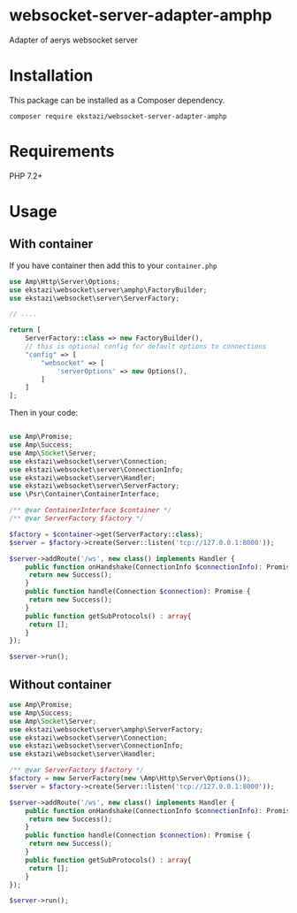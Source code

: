 # websocket-server-adapter-amphp
Adapter of aerys websocket server
# Installation
This package can be installed as a Composer dependency.

`composer require ekstazi/websocket-server-adapter-amphp`
# Requirements
PHP 7.2+
# Usage
## With container
If you have container then add this to your `container.php`
```php
use Amp\Http\Server\Options;
use ekstazi\websocket\server\amphp\FactoryBuilder;
use ekstazi\websocket\server\ServerFactory;

// ....

return [
    ServerFactory::class => new FactoryBuilder(),
    // this is optional config for default options to connections
    "config" => [
        "websocket" => [
            'serverOptions' => new Options(),
        ]
    ]
];
```
Then in your code:
```php

use Amp\Promise;
use Amp\Success;
use Amp\Socket\Server;
use ekstazi\websocket\server\Connection;
use ekstazi\websocket\server\ConnectionInfo;
use ekstazi\websocket\server\Handler;
use ekstazi\websocket\server\ServerFactory;
use \Psr\Container\ContainerInterface;

/** @var ContainerInterface $container */
/** @var ServerFactory $factory */

$factory = $container->get(ServerFactory::class);
$server = $factory->create(Server::listen('tcp://127.0.0.1:8000'));

$server->addRoute('/ws', new class() implements Handler {
    public function onHandshake(ConnectionInfo $connectionInfo): Promise {
     return new Success();
    }
    public function handle(Connection $connection): Promise {
     return new Success();
    }
    public function getSubProtocols() : array{
     return [];
    }
});

$server->run();
```

## Without container
```php
use Amp\Promise;
use Amp\Success;
use Amp\Socket\Server;
use ekstazi\websocket\server\amphp\ServerFactory;
use ekstazi\websocket\server\Connection;
use ekstazi\websocket\server\ConnectionInfo;
use ekstazi\websocket\server\Handler;

/** @var ServerFactory $factory */
$factory = new ServerFactory(new \Amp\Http\Server\Options());
$server = $factory->create(Server::listen('tcp://127.0.0.1:8000'));

$server->addRoute('/ws', new class() implements Handler {
    public function onHandshake(ConnectionInfo $connectionInfo): Promise {
     return new Success();
    }
    public function handle(Connection $connection): Promise {
     return new Success();
    }
    public function getSubProtocols() : array{
     return [];
    }
});

$server->run();
```
